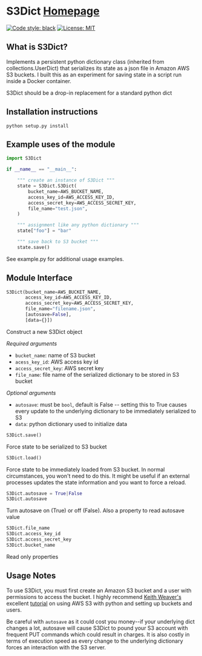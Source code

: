 S3Dict [Homepage](https://github.com/RhetTbull/s3dict)
========

[![Code style: black](https://img.shields.io/badge/code%20style-black-000000.svg)](https://github.com/python/black)
[![License: MIT](https://img.shields.io/badge/License-MIT-yellow.svg)](https://opensource.org/licenses/MIT)


What is S3Dict?
-----------------

Implements a persistent python dictionary class (inherited from collections.UserDict) that serializes its state as a json file in Amazon AWS S3 buckets.  I built this as an experiment for saving state in a script run inside a Docker container.  

S3Dict should be a drop-in replacement for a standard python dict

Installation instructions
-------------------------

	python setup.py install


Example uses of the module
--------------------------

```python
import S3Dict

if __name__ == "__main__":

    """ create an instance of S3Dict """
    state = S3Dict.S3Dict(
        bucket_name=AWS_BUCKET_NAME,
        access_key_id=AWS_ACCESS_KEY_ID,
        access_secret_key=AWS_ACCESS_SECRET_KEY,
        file_name="test.json",
    )

    """ assignment like any python dictionary """
    state["foo"] = "bar"

    """ save back to S3 bucket """
    state.save()

```

See example.py for additional usage examples.

Module Interface
----------------
```python
S3Dict(bucket_name=AWS_BUCKET_NAME,
       access_key_id=AWS_ACCESS_KEY_ID,
       access_secret_key=AWS_ACCESS_SECRET_KEY,
       file_name="filename.json",
       [autosave=False],
       [data={}])
```

Construct a new S3Dict object
    
*Required arguments*
   - `bucket_name`: name of S3 bucket
   - `acess_key_id`: AWS access key id
   - `access_secret_key`: AWS secret key
   - `file_name`: file name of the serialized dictionary to be stored in S3 bucket
    
*Optional arguments*
   - `autosave`: must be `bool`, default is False -- setting this to True causes every update to the underlying dictionary to be immediately serialized to S3
   - `data`: python dictionary used to initialize data

```python
S3Dict.save()
```

Force state to be serialized to S3 bucket

```python
S3Dict.load()
```

Force state to be immediately loaded from S3 bucket.  In normal circumstances, you won't need to do this.  It might be useful if an external processes updates the state information and you want to force a reload. 

```python
S3Dict.autosave = True|False
S3Dict.autosave
```

Turn autosave on (True) or off (False). Also a property to read autosave value

```python
S3Dict.file_name
S3Dict.access_key_id
S3Dict.access_secret_key
S3Dict.bucket_name
```

Read only properties


Usage Notes
-----------

To use S3Dict, you must first create an Amazon S3 bucket and a user with permissions to access the bucket.
I highly recommend [Keith Weaver's](https://github.com/keithweaver) excellent [tutorial](https://github.com/keithweaver/python-aws-s3) on using AWS S3 with python and setting up buckets and users.

Be careful with ```autosave``` as it could cost you money--if your underlying dict changes a lot, autosave will cause S3Dict to pound your S3 account with frequent PUT commands which could result in charges.  It is also costly in terms of execution speed as every change to the underlying dictionary forces an interaction with the S3 server.


